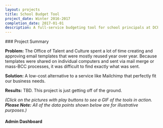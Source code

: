 ```yaml
---
layout: projects
title: School Budget Tool
project_date: Winter 2016-2017
completion_date: 2017-01-01
description: A full-service budgeting tool for school principals at DCPS to review school budgeting costs and plan for upcoming school years.
---
```


<div class="panel panel-default" markdown="1">
<div class="panel-body" markdown="1">
<div class="page-header" markdown="1">
### Project Summary
</div>

__Problem:__ The Office of Talent and Culture spent a lot of time creating and approving email templates that were mostly reused year over year. Because templates were shared on individual computers and sent via mail merge or mass-BCC processes, it was difficult to find exactly what was sent.

__Solution:__ A low-cost alternative to a service like Mailchimp that perfectly fit our business needs.

__Results:__ TBD. This project is just getting off of the ground.
</div>
</div>

_(Click on the pictures with play buttons to see a GIF of the tools in action. __Please Note:__ All of the data points shown below are for illustrative purposes.)_

#### Admin Dashboard
